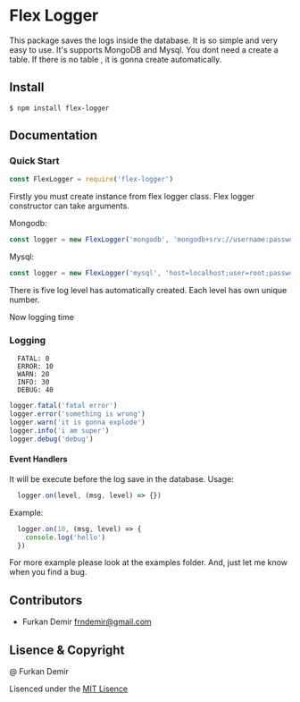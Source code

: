 # Flex Logger
This package saves the logs inside the database. It is so simple and very easy to use. It's supports MongoDB and Mysql. You dont need a create a table. If there is no table , it is gonna create automatically.
## Install

```
$ npm install flex-logger
```

## Documentation

### Quick Start

```js
const FlexLogger = require('flex-logger')
```
Firstly you must create instance from flex logger class. Flex logger constructor can take arguments.

Mongodb:
```js
const logger = new FlexLogger('mongodb', 'mongodb+srv://username:password@host/dbname', 'collectionName')
```
Mysql:
```js
const logger = new FlexLogger('mysql', 'host=localhost;user=root;password=;dbname=test;', 'tableName')
```

There is five log level has automatically created. Each level has own unique number. 

Now logging time

### Logging

```
  FATAL: 0
  ERROR: 10
  WARN: 20
  INFO: 30
  DEBUG: 40
```

```js
logger.fatal('fatal error')
logger.error('something is wrong')
logger.warn('it is gonna explode')
logger.info('i am super')
logger.debug('debug')
```

#### Event Handlers
It will be execute before the log save in the database.
Usage: 
```js
  logger.on(level, (msg, level) => {})
```
Example:
```js
  logger.on(10, (msg, level) => {
    console.log('hello')
  })
```

For more example please look at the examples folder. And, just let me know when you find a bug.

## Contributors
- Furkan Demir <frndemir@gmail.com>

## Lisence & Copyright

@ Furkan Demir

Lisenced under the [MIT Lisence](LISENCE)
